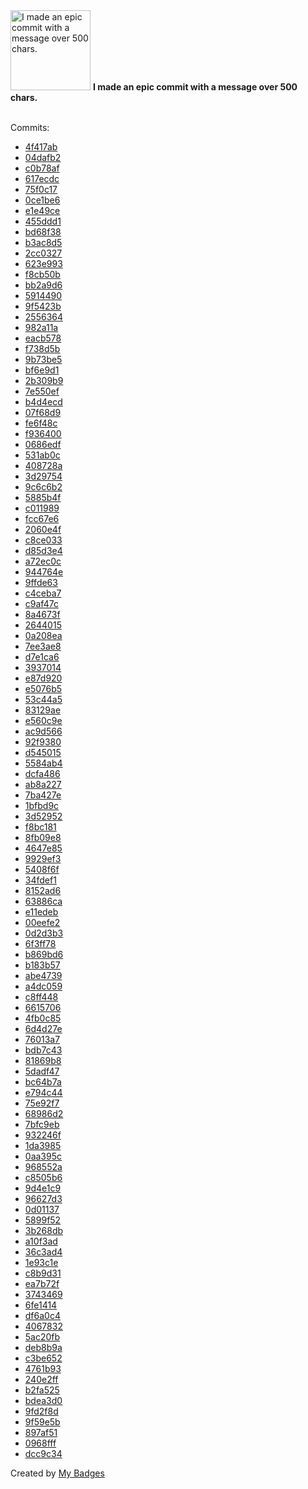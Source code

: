<img src="https://my-badges.github.io/my-badges/epic-commit.png" alt="I made an epic commit with a message over 500 chars." title="I made an epic commit with a message over 500 chars." width="128">
<strong>I made an epic commit with a message over 500 chars.</strong>
<br><br>

Commits:

- <a href="https://github.com/VatsalSy/occusage/commit/4f417ab92471ef82950ea228dd35bcfbf5469c20">4f417ab</a>
- <a href="https://github.com/VatsalSy/occusage/commit/04dafb28249f82d7cfc20be317168cc7b8bac5c3">04dafb2</a>
- <a href="https://github.com/VatsalSy/occusage/commit/c0b78af797d7ac28736a30ba5c74d995886d3168">c0b78af</a>
- <a href="https://github.com/VatsalSy/occusage/commit/617ecdc8abf0822d1db8e64c10ac106cfb7750c2">617ecdc</a>
- <a href="https://github.com/VatsalSy/occusage/commit/75f0c17e839f57017a7a0bdcb0cfe1b4b136fa17">75f0c17</a>
- <a href="https://github.com/VatsalSy/occusage/commit/0ce1be666d8b96084466ae7e080183aedc09cf28">0ce1be6</a>
- <a href="https://github.com/VatsalSy/occusage/commit/e1e49ce4fd966a202a3c6653bbcdec3a871abdcc">e1e49ce</a>
- <a href="https://github.com/VatsalSy/occusage/commit/455ddd18698a3e8d1a7dc41598639f02559e213c">455ddd1</a>
- <a href="https://github.com/VatsalSy/occusage/commit/bd68f3849fa62dc8809e8f0db2ac3b5aaccef90a">bd68f38</a>
- <a href="https://github.com/VatsalSy/occusage/commit/b3ac8d54d808d55ebb65cf7864fe5b5996122051">b3ac8d5</a>
- <a href="https://github.com/VatsalSy/occusage/commit/2cc0327f6783a879d304de71d478f032b9437a53">2cc0327</a>
- <a href="https://github.com/VatsalSy/occusage/commit/623e9935a8a193e0cc8f6097b01c3e7591118a76">623e993</a>
- <a href="https://github.com/VatsalSy/occusage/commit/f8cb50b947c1d85c5afad8e3ecd11af46dc8f0e6">f8cb50b</a>
- <a href="https://github.com/VatsalSy/occusage/commit/bb2a9d64395a9a0cc07fea86d436eb1ad0aac0c1">bb2a9d6</a>
- <a href="https://github.com/VatsalSy/occusage/commit/591449036a2463eb00c07f3cf32b298fc44a7d2b">5914490</a>
- <a href="https://github.com/VatsalSy/occusage/commit/9f5423b3988b30b5339f23bf48150180773fa6e8">9f5423b</a>
- <a href="https://github.com/VatsalSy/occusage/commit/2556364a6b7243ea42d681d765534cf7dd5ff47e">2556364</a>
- <a href="https://github.com/VatsalSy/occusage/commit/982a11a3076c0f77ba99a10f2ea0deccb58ab705">982a11a</a>
- <a href="https://github.com/VatsalSy/occusage/commit/eacb578045bfe44928f398ca5eea13d5b5768eca">eacb578</a>
- <a href="https://github.com/VatsalSy/CloudPull/commit/f738d5b979e3df4cca9269308ac21babf80fedbc">f738d5b</a>
- <a href="https://github.com/VatsalSy/CloudPull/commit/9b73be5789dc609052f8ba04f549487134ddccb1">9b73be5</a>
- <a href="https://github.com/VatsalSy/CloudPull/commit/bf6e9d1fc884e5ac50ef91637bab273619bea4de">bf6e9d1</a>
- <a href="https://github.com/VatsalSy/CloudPull/commit/2b309b9e9b65da9ea244fbddf3dfbfd201b70008">2b309b9</a>
- <a href="https://github.com/VatsalSy/CloudPull/commit/7e550ef120bd2109fd89af2270fa4d493c6b61c6">7e550ef</a>
- <a href="https://github.com/VatsalSy/omni-buffer/commit/b4d4ecd6101577b5f731e1bd67d5bdb207d25ab5">b4d4ecd</a>
- <a href="https://github.com/VatsalSy/omni-buffer/commit/07f68d94db18a287cf65ed3cb930660173e560cf">07f68d9</a>
- <a href="https://github.com/VatsalSy/omni-buffer/commit/fe6f48c5ab28f7085d687a635a1d5f694eb7a52b">fe6f48c</a>
- <a href="https://github.com/VatsalSy/zed-gruvbox_custom_themes/commit/f936400e39d2feffcc04e756da13a8c4c65a5fbf">f936400</a>
- <a href="https://github.com/VatsalSy/zed-gruvbox_custom_themes/commit/0686edfd518dede5d5a2a6c495e0074bc1fc2f1d">0686edf</a>
- <a href="https://github.com/VatsalSy/battery-batt-control/commit/531ab0c125ab22d19ed1e37d24d720e92a18b3a0">531ab0c</a>
- <a href="https://github.com/VatsalSy/battery-batt-control/commit/408728ae25c1fcf1eae26754f73894c93650fdc5">408728a</a>
- <a href="https://github.com/VatsalSy/battery-batt-control/commit/3d297547ef25b6d23ff180db4e8b13cda3b2b514">3d29754</a>
- <a href="https://github.com/VatsalSy/battery-batt-control/commit/9c6c6b2a2f78be34755b60ff1022d1ce3971f843">9c6c6b2</a>
- <a href="https://github.com/VatsalSy/battery-batt-control/commit/5885b4f28a58c86554e4a94cf6a0df20b55dd407">5885b4f</a>
- <a href="https://github.com/VatsalSy/gruvbox_custom_themes/commit/c01198962ce5e12f02414b52993fcb32f3af854f">c011989</a>
- <a href="https://github.com/VatsalSy/gruvbox_custom_themes/commit/fcc67e6aa52b2fcdd99d3c62ee8672444d1c2ce5">fcc67e6</a>
- <a href="https://github.com/VatsalSy/gruvbox_custom_themes/commit/2060e4f92b7b97a6e9473c7be3a113e341aa87b4">2060e4f</a>
- <a href="https://github.com/VatsalSy/gruvbox_custom_themes/commit/c8ce0335ca45860828032ae94ffa144677aa79c8">c8ce033</a>
- <a href="https://github.com/VatsalSy/gruvbox_custom_themes/commit/d85d3e484e650ec56c60bebb406f4aa397d06853">d85d3e4</a>
- <a href="https://github.com/VatsalSy/RemindersSync/commit/a72ec0c64996e5a8adecb108a2085038b29e8b43">a72ec0c</a>
- <a href="https://github.com/VatsalSy/RemindersSync/commit/944764eab17c3bcb39d48bd28e8832a451d5be34">944764e</a>
- <a href="https://github.com/VatsalSy/RemindersSync/commit/9ffde6328b8c229c16559f0742d3061adfba3d72">9ffde63</a>
- <a href="https://github.com/VatsalSy/RemindersSync/commit/c4ceba783ef71082664350065d12c836e08d4dd2">c4ceba7</a>
- <a href="https://github.com/VatsalSy/RemindersSync/commit/c9af47c1508da475963852bd98bd1b7ff1afdb0d">c9af47c</a>
- <a href="https://github.com/VatsalSy/RemindersSync/commit/8a4673f83dca1d9cffba6fc53237d0da01a381bc">8a4673f</a>
- <a href="https://github.com/VatsalSy/RemindersSync/commit/2644015c2b4390cdfbed6f7fcbabb0c659c0f85c">2644015</a>
- <a href="https://github.com/VatsalSy/RemindersSync/commit/0a208ea7d1c3dc3823baecfa358dfde9e20a1af9">0a208ea</a>
- <a href="https://github.com/VatsalSy/RemindersSync/commit/7ee3ae84f8b3394f44be20bffe29ccda014419d6">7ee3ae8</a>
- <a href="https://github.com/VatsalSy/RemindersSync/commit/d7e1ca6d3ab7cf474aa1aef3448511b276042c3d">d7e1ca6</a>
- <a href="https://github.com/VatsalSy/RemindersSync/commit/39370149ef739e611bf6610a5dbde3ed8991f0c2">3937014</a>
- <a href="https://github.com/VatsalSy/RemindersSync/commit/e87d920f071b739a1d1035f6684cf7b240be9321">e87d920</a>
- <a href="https://github.com/VatsalSy/RemindersSync/commit/e5076b5387a885b0e55231657b10b83823cd72a7">e5076b5</a>
- <a href="https://github.com/VatsalSy/RemindersSync/commit/53c44a513cabce88cf82af7ef2f9dcc9ce4ccc93">53c44a5</a>
- <a href="https://github.com/VatsalSy/RemindersSync/commit/83129ae033cf77cb990680667f6ee9a4edc15998">83129ae</a>
- <a href="https://github.com/VatsalSy/RemindersSync/commit/e560c9ee4d8720398833f2c33851898f232e6f89">e560c9e</a>
- <a href="https://github.com/VatsalSy/RemindersSync/commit/ac9d5666364aae297cecf58c113429d5c320433f">ac9d566</a>
- <a href="https://github.com/VatsalSy/raycast-extensions/commit/92f93804a9fb79a66fb2391062809d9671d88391">92f9380</a>
- <a href="https://github.com/VatsalSy/raycast-extensions/commit/d545015bf5b06655ba1e1391074f73c0b00102d6">d545015</a>
- <a href="https://github.com/VatsalSy/raycast-extensions/commit/5584ab40f6b6a0c510048db801b5cdd34fd82fbd">5584ab4</a>
- <a href="https://github.com/VatsalSy/commits-readme-stats/commit/dcfa486bb1088e5d35629c0a378d4e8f8cc29be0">dcfa486</a>
- <a href="https://github.com/VatsalSy/commits-readme-stats/commit/ab8a22757d0ea57da6912632730dbcf872c8bfdd">ab8a227</a>
- <a href="https://github.com/VatsalSy/commits-readme-stats/commit/7ba427e528ab97191193f1e1e5db91a81b52068e">7ba427e</a>
- <a href="https://github.com/VatsalSy/commits-readme-stats/commit/1bfbd9c580d5a79897afe4b16bf8409d09c01ca1">1bfbd9c</a>
- <a href="https://github.com/VatsalSy/commits-readme-stats/commit/3d5295282a462381825cf792fda810c217949040">3d52952</a>
- <a href="https://github.com/VatsalSy/commits-readme-stats/commit/f8bc1813119aba986d455e05c95bcb2835e9e3de">f8bc181</a>
- <a href="https://github.com/VatsalSy/commits-readme-stats/commit/8fb09e8f44d3041b8111e89486e59f4d18a93ed2">8fb09e8</a>
- <a href="https://github.com/VatsalSy/commits-readme-stats/commit/4647e85825515081a4842a826fff3c5b15150f55">4647e85</a>
- <a href="https://github.com/VatsalSy/commits-readme-stats/commit/9929ef30defd74c549f78d19f2f9ac4de2dcf398">9929ef3</a>
- <a href="https://github.com/VatsalSy/commits-readme-stats/commit/5408f6f063341c272d1c8d4abf42fc5764c0e144">5408f6f</a>
- <a href="https://github.com/VatsalSy/commits-readme-stats/commit/34fdef1e81e75c9ff4be03038ca4f1225fe8d21b">34fdef1</a>
- <a href="https://github.com/VatsalSy/commits-readme-stats/commit/8152ad6a225c4ad1b4c54d689cef3d593e861717">8152ad6</a>
- <a href="https://github.com/VatsalSy/commits-readme-stats/commit/63886ca2e15dfd7329a51263c0f91dcd37382dc4">63886ca</a>
- <a href="https://github.com/VatsalSy/commits-readme-stats/commit/e11edebb2ca31879daef3d83d303c6e497de6ae8">e11edeb</a>
- <a href="https://github.com/VatsalSy/filamentsVE/commit/00eefe26ab12a635bbd3f142b0d46284cb4d1e73">00eefe2</a>
- <a href="https://github.com/VatsalSy/filamentsVE/commit/0d2d3b36e5930ff70aa7bf9df072c5fe247790b7">0d2d3b3</a>
- <a href="https://github.com/VatsalSy/filamentsVE/commit/6f3ff78a058296ae97ab05160d7aca315cd1af1a">6f3ff78</a>
- <a href="https://github.com/VatsalSy/filamentsVE/commit/b869bd6b12e9efac36156b3475c4df8f0a3482e0">b869bd6</a>
- <a href="https://github.com/VatsalSy/filamentsVE/commit/b183b573edf4e1e5b156e532d70761e5eb18583c">b183b57</a>
- <a href="https://github.com/VatsalSy/filamentsVE/commit/abe47390ca89af74f8abf773a2093a44c6f8ce9b">abe4739</a>
- <a href="https://github.com/VatsalSy/filamentsVE/commit/a4dc059a268981b7c0cd75e6557db53248b82fb1">a4dc059</a>
- <a href="https://github.com/SaumiliJana/WrinklingBubbles_old/commit/c8ff4485c8e3a974324f685faf137a3808819d89">c8ff448</a>
- <a href="https://github.com/SaumiliJana/WrinklingBubbles_old/commit/661570646dd7838f8c074d0f9e66deb91b253fb0">6615706</a>
- <a href="https://github.com/VatsalSy/DropImpact_viscoplastic_epsilonformulation/commit/4fb0c85e04d9833d613025db6580ad3ee8eef26e">4fb0c85</a>
- <a href="https://github.com/VatsalSy/DropImpact_viscoplastic_epsilonformulation/commit/6d4d27e2a30f9fd28ff4dc900ca79b3051a46ba6">6d4d27e</a>
- <a href="https://github.com/VatsalSy/DropImpact_viscoplastic_epsilonformulation/commit/76013a7f95a5487ae03fada8887476b6e6a78947">76013a7</a>
- <a href="https://github.com/VatsalSy/DropImpact_viscoplastic_epsilonformulation/commit/bdb7c43bf107a9b1189bc658a4eac8dfc940ab71">bdb7c43</a>
- <a href="https://github.com/VatsalSy/DropImpact_viscoplastic_epsilonformulation/commit/81869b8c21a42735f1fbd99c12c859735d5f5ddf">81869b8</a>
- <a href="https://github.com/VatsalSy/DropImpact_viscoplastic_epsilonformulation/commit/5dadf47537143bfc309f1f2c291941ece86df531">5dadf47</a>
- <a href="https://github.com/VatsalSy/DropImpact_viscoplastic_epsilonformulation/commit/bc64b7a0c279badb17a1f13147e1fff95deac02e">bc64b7a</a>
- <a href="https://github.com/VatsalSy/The-role-of-viscosity-on-drop-impact-forces/commit/e794c44f204e4adecbd3535c7277b4ff7bb61f4e">e794c44</a>
- <a href="https://github.com/VatsalSy/The-role-of-viscosity-on-drop-impact-forces/commit/75e92f79e830518f1921cdbc99fa6a78481ddc5a">75e92f7</a>
- <a href="https://github.com/VatsalSy/The-role-of-viscosity-on-drop-impact-forces/commit/68986d2a553d275b96c77ff11ed3f04bf04f8427">68986d2</a>
- <a href="https://github.com/VatsalSy/The-role-of-viscosity-on-drop-impact-forces/commit/7bfc9ebfbf220f31f9a28da046edef324ab2ea77">7bfc9eb</a>
- <a href="https://github.com/VatsalSy/testWebsite/commit/932246f368d2e841d2ca5df8acff1222220b056a">932246f</a>
- <a href="https://github.com/VatsalSy/hyphal-flow/commit/1da39856063649cb02ac89b836913cdf5b17db66">1da3985</a>
- <a href="https://github.com/VatsalSy/hyphal-flow/commit/0aa395c3d6be5d57d9f06164302a073189a18709">0aa395c</a>
- <a href="https://github.com/VatsalSy/hyphal-flow/commit/968552a1c36652767a647a3d1744ebae637a5ed6">968552a</a>
- <a href="https://github.com/VatsalSy/hyphal-flow/commit/c8505b6f1db3fca0ddf34ad05f15a8b5bb95eed7">c8505b6</a>
- <a href="https://github.com/VatsalSy/hyphal-flow/commit/9d4e1c9f9e3308560a64c599327d55a868347000">9d4e1c9</a>
- <a href="https://github.com/comphy-lab/VatsalSy/commit/96627d3838d0710e2835ec3f847484cd90d4a22e">96627d3</a>
- <a href="https://github.com/VatsalSy/ViscousDropImpactForces.R2/commit/0d0113781b183b04ce350be496dc10839298435d">0d01137</a>
- <a href="https://github.com/VatsalSy/ViscousDropImpactForces.R2/commit/5899f52097fef8140df1e2ef6e16c584c19f3e10">5899f52</a>
- <a href="https://github.com/VatsalSy/ViscousDropImpactForces.R2/commit/3b268dbdafacd150ee91403b700421a3c7818337">3b268db</a>
- <a href="https://github.com/VatsalSy/ViscousDropImpactForces.R2/commit/a10f3adae25f94b3c23c8762ac3c8c9f8144c98a">a10f3ad</a>
- <a href="https://github.com/VatsalSy/ViscousDropImpactForces.R2/commit/36c3ad4c01e881583d4f3274508f9bc4adf386bb">36c3ad4</a>
- <a href="https://github.com/VatsalSy/ViscousDropImpactForces.R2/commit/1e93c1ea2f63e8ef66bcff1de7f6104c4b55c5f6">1e93c1e</a>
- <a href="https://github.com/VatsalSy/ViscousDropImpactForces.R2/commit/c8b9d316637c0d0a3409c86ff37fc19f356b5c82">c8b9d31</a>
- <a href="https://github.com/VatsalSy/ViscousDropImpactForces.R2/commit/ea7b72f76054b7f28ba60781f9837294dbca5a9e">ea7b72f</a>
- <a href="https://github.com/VatsalSy/ViscousDropImpactForces.R2/commit/37434698f286f02dc45e180c7c8f53bc54efbe91">3743469</a>
- <a href="https://github.com/VatsalSy/ViscousDropImpactForces.R2/commit/6fe1414db41cefac36d7af21f7d98e5101ba79da">6fe1414</a>
- <a href="https://github.com/VatsalSy/ViscousDropImpactForces.R2/commit/df6a0c4f853cf72cf4391f016ade463c9a680315">df6a0c4</a>
- <a href="https://github.com/VatsalSy/ViscousDropImpactForces.R2/commit/406783257106fd310b1a1f25920fadbaadfbb8e5">4067832</a>
- <a href="https://github.com/VatsalSy/ViscousDropImpactForces.R2/commit/5ac20fbd541739ea37eb72f0138e81db82f737ee">5ac20fb</a>
- <a href="https://github.com/VatsalSy/ViscousDropImpactForces.R2/commit/deb8b9a720cf85d52046b11b70fa575e9f15a8ed">deb8b9a</a>
- <a href="https://github.com/comphy-lab/JumpingBubbles/commit/c3be65217d8246d6a340ab161156bddc8ad9cf9a">c3be652</a>
- <a href="https://github.com/VatsalSy/VatsalSy/commit/4761b9374bb8f8ed01727be7dc7e7bcafdfd7ce0">4761b93</a>
- <a href="https://github.com/VatsalSy/VatsalSy/commit/240e2ff1fb1a76fec66e34db9d759cb6b61442e1">240e2ff</a>
- <a href="https://github.com/VatsalSy/VatsalSy/commit/b2fa525ee67ea666dfdc9f45bb7ed86f158eea27">b2fa525</a>
- <a href="https://github.com/VatsalSy/Vatsal_CV/commit/bdea3d0c65cb6ede23550ca62b71d8a4cbcea56e">bdea3d0</a>
- <a href="https://github.com/VatsalSy/Vatsal_CV/commit/9fd2f8d63ab10ca71b19e622c2739094c03f6552">9fd2f8d</a>
- <a href="https://github.com/VatsalSy/Vatsal_CV/commit/9f59e5bfd7ce6359e20e54c827485717d8192472">9f59e5b</a>
- <a href="https://github.com/VatsalSy/Vatsal_CV/commit/897af511f9770d8b75da2c7be7975cd4a241d6c6">897af51</a>
- <a href="https://github.com/VatsalSy/Vatsal_CV/commit/0968fffb73ba8c20edc4c9867327bb865cb4b13a">0968fff</a>
- <a href="https://github.com/VatsalSy/Vatsal_CV/commit/dcc9c345c5ed5fc29a3277e2e33ee6ecf087d4c4">dcc9c34</a>


Created by <a href="https://github.com/my-badges/my-badges">My Badges</a>